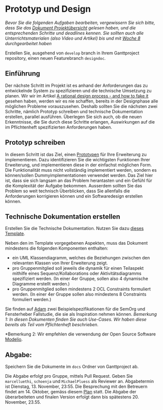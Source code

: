 # Prototyp und Design

*Bevor Sie die folgenden Aufgaben bearbeiten, vergewissern Sie sich bitte, dass Sie das [Dokument Projektübersicht](../project-summary.html) gelesen haben, und die entsprechenden Schritte und deadlines kennen. 
Sie sollten auch alle Unterrichtsmaterialen (also Video und Artikel) bis und mit [Woche 8](../week8/guide.html) durchgearbeitet haben*

Erstellen Sie, ausgehend von ```develop``` branch in Ihrem Ganttproject repository, einen neuen Featurebranch ```designdoc```.

## Einführung

Der nächste Schritt im Projekt ist es anhand der Anforderungen das zu entwickelnde System zu spezifizieren und die technische Umsetzung zu planen. 
Wir wir im Artikel [A rational design process - and how to fake it](https://users.ece.utexas.edu/~perry/education/SE-Intro/fakeit.pdf) gesehen haben, werden wir es nie schaffen, bereits in der Designphase 
alle möglichen Probleme vorauszusehen. Deshalb sollten Sie die nächsten zwei Schritte, nämlich Prototyp schreiben und technische Dokumentation erstellen, parallel ausführen. Überlegen Sie sich auch, ob 
die neuen Erkenntnisse, die Sie durch diese Schritte erlangen, Auswirkungen auf die im Pflichtenheft spezifizierten Anforderungen haben. 

## Prototyp schreiben

In diesem Schritt ist das Ziel, einen [Prototypen](https://de.wikipedia.org/wiki/Prototyping_(Softwareentwicklung)) für Ihre Erweiterung zu implementieren. Dazu identifizieren Sie die wichtigsten Funktionen Ihrer Erweiterung, 
und implementieren diese in der einfachst möglichen Form. Die Funktionalität muss nicht vollständig implementiert werden, sondern es können/sollen Dummyimplementationen verwendet werden. 
Das Ziel hier ist, dass sie sich langsam an das Problem herantasten und ein Gefühl für die Komplexität der Aufgabe bekommen.  Ausserdem sollten Sie das Problem so weit technisch Überblicken, dass Sie allenfalls die Anforderungen korrigieren können und ein Softwaredesign erstellen können. 

## Technische Dokumentation erstellen
Erstellen Sie die Technische Dokumentation. Nutzen Sie dazu [dieses Template](../templates/technical-doc.html). 

Neben den im Template vorgegebenen Aspekten, muss das Dokument  mindestens die folgenden Komponenten enthalten:
* ein UML Klassendiagramm, welches die Beziehungen zwischen den relevanten Klassen von Ihrer Erweiterung zeigt. 
* pro Gruppenmitglied soll jeweils die dynamik für einen Teilaspekt mithilfe eines Sequenz/Kollaborations oder Aktivitätsdiagramms spezifiziert werden. (In einer 4er Gruppe, sollen also 4 dynamische Diagramme erstellt werden.)
* pro Gruppenmitglied sollen mindestens 2 OCL Constraints formuliert werden. (In einer 4er Gruppe sollen also mindestens 8 Constraints formuliert werden.)

Sie finden auf [Adam](https://adam.unibas.ch/goto_adam_file_737986_download.html) zwei Beispielspezifikationen für die SemOrg und Fensterheber Fallstudie, die sie als Inspiration nehmen können. 
*Bemerkung 1: In diesen Dokumenten finden Sie auch Use-Cases. Wir haben diese bereits als Teil vom Pflichtenheft beschrieben.*

*Bemerkung 2: Wir empfehlen die verwendung der Open Source Software [Modelio](https://www.modelio.org/).

## Abgabe:
Speichern Sie die Dokumente im ```docs``` Ordner von Ganttproject ab. 

Die Abgabe erfolgt pro Gruppe, mittels Pull Request. Geben Sie ```marcelluethi```, ```schoenja``` und ```MichaelPluess``` als Reviewer an. Abgabetermin ist Dienstag, 13. November, 23:55. 
Die Besprechung mit den Betreuern findet am 14. Oktober, gemäss diesem [Plan](https://adam.unibas.ch/goto_adam_file_734506_download.html) statt. 
Die Abgabe der überarbeiteten und finalen Version erfolgt dann bis spätestens 20. November, 23.55.  
